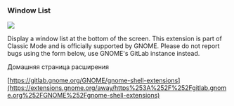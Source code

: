 ### Window List

[![](https://extensions.gnome.org/extension-data/screenshots/screenshot_602_oSNPKPC.png)](https://extensions.gnome.org/extension-data/screenshots/screenshot_602_oSNPKPC.png)

Display a window list at the bottom of the screen. This extension is part of Classic Mode and is officially supported by GNOME. Please do not report bugs using the form below, use GNOME's GitLab instance instead.

Домашняя страница расширения

[https://gitlab.gnome.org/GNOME/gnome-shell-extensions](https://extensions.gnome.org/away/https%253A%252F%252Fgitlab.gnome.org%252FGNOME%252Fgnome-shell-extensions)